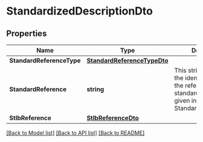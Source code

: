 # StandardizedDescriptionDto

## Properties

Name | Type | Description | Notes
------------ | ------------- | ------------- | -------------
**StandardReferenceType** | [**StandardReferenceTypeDto**](StandardReferenceTypeDto.md) |  | 
**StandardReference** | **string** | This string property is the identifier to map to the references standard. Its type is given in the StandardReferenceType | [optional] 
**StlbReference** | [**StlbReferenceDto**](STLBReferenceDto.md) |  | [optional] 

[[Back to Model list]](../README.md#documentation-for-models) [[Back to API list]](../README.md#documentation-for-api-endpoints) [[Back to README]](../README.md)


